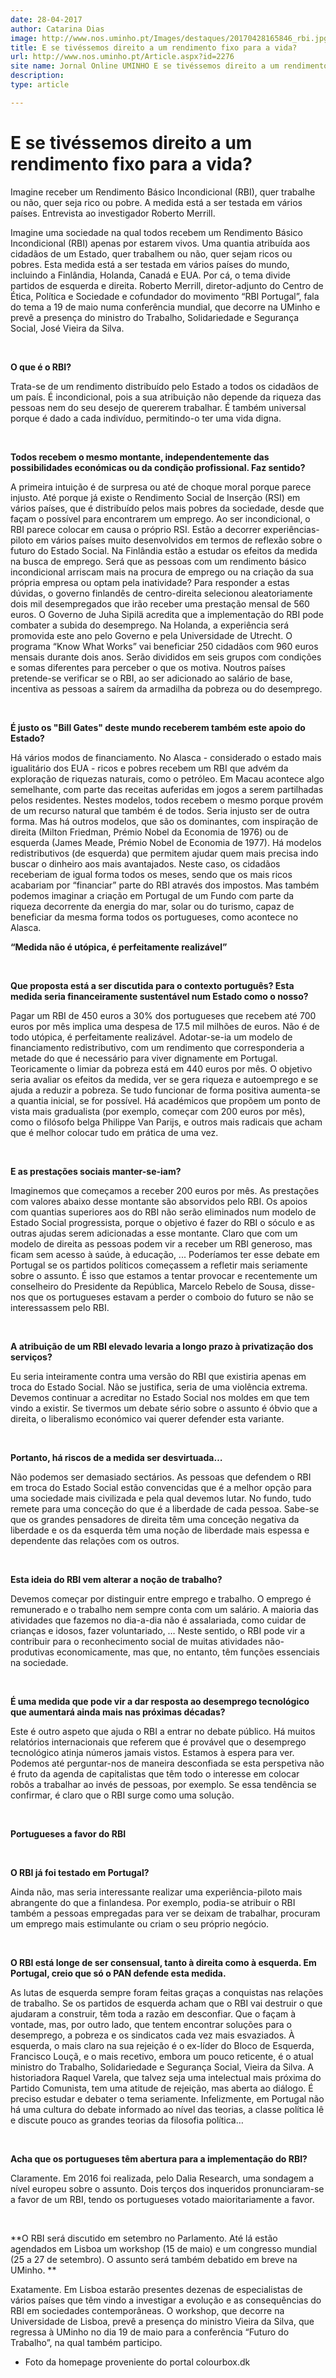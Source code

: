 ```yaml
---
date: 28-04-2017
author: Catarina Dias
image: http://www.nos.uminho.pt/Images/destaques/20170428165846_rbi.jpg
title: E se tivéssemos direito a um rendimento fixo para a vida?
url: http://www.nos.uminho.pt/Article.aspx?id=2276
site name: Jornal Online UMINHO E se tivéssemos direito a um rendimento fixo para a vida?
description: 
type: article

---
```

# E se tivéssemos direito a um rendimento fixo para a vida?


  

Imagine receber um Rendimento Básico Incondicional (RBI), quer trabalhe ou não, quer seja rico ou pobre. A medida está a ser testada em vários países. Entrevista ao investigador Roberto Merrill.

Imagine uma sociedade na qual todos recebem um Rendimento Básico Incondicional (RBI) apenas por estarem vivos. Uma quantia atribuída aos cidadãos de um Estado, quer trabalhem ou não, quer sejam ricos ou pobres. Esta medida está a ser testada em vários países do mundo, incluindo a Finlândia, Holanda, Canadá e EUA. Por cá, o tema divide partidos de esquerda e direita. Roberto Merrill, diretor-adjunto do Centro de Ética, Política e Sociedade e cofundador do movimento “RBI Portugal”, fala do tema a 19 de maio numa conferência mundial, que decorre na UMinho e prevê a presença do ministro do Trabalho, Solidariedade e Segurança Social, José Vieira da Silva.

 

**O que é o RBI?** 

Trata-se de um rendimento distribuído pelo Estado a todos os cidadãos de um país. É incondicional, pois a sua atribuição não depende da riqueza das pessoas nem do seu desejo de quererem trabalhar. É também universal porque é dado a cada indivíduo, permitindo-o ter uma vida digna.

 

**Todos recebem o mesmo montante, independentemente das possibilidades económicas ou da condição profissional. Faz sentido?** 

A primeira intuição é de surpresa ou até de choque moral porque parece injusto. Até porque já existe o Rendimento Social de Inserção (RSI) em vários países, que é distribuído pelos mais pobres da sociedade, desde que façam o possível para encontrarem um emprego. Ao ser incondicional, o RBI parece colocar em causa o próprio RSI. Estão a decorrer experiências-piloto em vários países muito desenvolvidos em termos de reflexão sobre o futuro do Estado Social. Na Finlândia estão a estudar os efeitos da medida na busca de emprego. Será que as pessoas com um rendimento básico incondicional arriscam mais na procura de emprego ou na criação da sua própria empresa ou optam pela inatividade? Para responder a estas dúvidas, o governo finlandês de centro-direita selecionou aleatoriamente dois mil desempregados que irão receber uma prestação mensal de 560 euros. O Governo de Juha Sipilä acredita que a implementação do RBI pode combater a subida do desemprego. Na Holanda, a experiência será promovida este ano pelo Governo e pela Universidade de Utrecht. O programa “Know What Works” vai beneficiar 250 cidadãos com 960 euros mensais durante dois anos. Serão divididos em seis grupos com condições e somas diferentes para perceber o que os motiva. Noutros países pretende-se verificar se o RBI, ao ser adicionado ao salário de base, incentiva as pessoas a saírem da armadilha da pobreza ou do desemprego.

 

**É justo os "Bill Gates" deste mundo receberem também este apoio do Estado?** 

Há vários modos de financiamento. No Alasca - considerado o estado mais igualitário dos EUA - ricos e pobres recebem um RBI que advém da exploração de riquezas naturais, como o petróleo. Em Macau acontece algo semelhante, com parte das receitas auferidas em jogos a serem partilhadas pelos residentes. Nestes modelos, todos recebem o mesmo porque provém de um recurso natural que também é de todos. Seria injusto ser de outra forma. Mas há outros modelos, que são os dominantes, com inspiração de direita (Milton Friedman, Prémio Nobel da Economia de 1976) ou de esquerda (James Meade, Prémio Nobel de Economia de 1977). Há modelos redistributivos (de esquerda) que permitem ajudar quem mais precisa indo buscar o dinheiro aos mais avantajados. Neste caso, os cidadãos receberiam de igual forma todos os meses, sendo que os mais ricos acabariam por “financiar” parte do RBI através dos impostos. Mas também podemos imaginar a criação em Portugal de um Fundo com parte da riqueza decorrente da energia do mar, solar ou do turismo, capaz de beneficiar da mesma forma todos os portugueses, como acontece no Alasca.

**“Medida não é utópica, é perfeitamente realizável”** 

 

**Que proposta está a ser discutida para o contexto português? Esta medida seria financeiramente sustentável num Estado como o nosso?** 

Pagar um RBI de 450 euros a 30% dos portugueses que recebem até 700 euros por mês implica uma despesa de 17.5 mil milhões de euros. Não é de todo utópica, é perfeitamente realizável. Adotar-se-ia um modelo de financiamento redistributivo, com um rendimento que corresponderia a metade do que é necessário para viver dignamente em Portugal. Teoricamente o limiar da pobreza está em 440 euros por mês. O objetivo seria avaliar os efeitos da medida, ver se gera riqueza e autoemprego e se ajuda a reduzir a pobreza. Se tudo funcionar de forma positiva aumenta-se a quantia inicial, se for possível. Há académicos que propõem um ponto de vista mais gradualista (por exemplo, começar com 200 euros por mês), como o filósofo belga Philippe Van Parijs, e outros mais radicais que acham que é melhor colocar tudo em prática de uma vez.

 

**E as prestações sociais manter-se-iam?** 

Imaginemos que começamos a receber 200 euros por mês. As prestações com valores abaixo desse montante são absorvidos pelo RBI. Os apoios com quantias superiores aos do RBI não serão eliminados num modelo de Estado Social progressista, porque o objetivo é fazer do RBI o sóculo e as outras ajudas serem adicionadas a esse montante. Claro que com um modelo de direita as pessoas podem vir a receber um RBI generoso, mas ficam sem acesso à saúde, à educação, ... Poderíamos ter esse debate em Portugal se os partidos políticos começassem a refletir mais seriamente sobre o assunto. É isso que estamos a tentar provocar e recentemente um conselheiro do Presidente da República, Marcelo Rebelo de Sousa, disse-nos que os portugueses estavam a perder o comboio do futuro se não se interessassem pelo RBI.

 

**A atribuição de um RBI elevado levaria a longo prazo à privatização dos serviços?** 

Eu seria inteiramente contra uma versão do RBI que existiria apenas em troca do Estado Social. Não se justifica, seria de uma violência extrema. Devemos continuar a acreditar no Estado Social nos moldes em que tem vindo a existir. Se tivermos um debate sério sobre o assunto é óbvio que a direita, o liberalismo económico vai querer defender esta variante.

 

**Portanto, há riscos de a medida ser desvirtuada…** 

Não podemos ser demasiado sectários. As pessoas que defendem o RBI em troca do Estado Social estão convencidas que é a melhor opção para uma sociedade mais civilizada e pela qual devemos lutar. No fundo, tudo remete para uma conceção do que é a liberdade de cada pessoa. Sabe-se que os grandes pensadores de direita têm uma conceção negativa da liberdade e os da esquerda têm uma noção de liberdade mais espessa e dependente das relações com os outros.

 

**Esta ideia do RBI vem alterar a noção de trabalho?** 

Devemos começar por distinguir entre emprego e trabalho. O emprego é remunerado e o trabalho nem sempre conta com um salário. A maioria das atividades que fazemos no dia-a-dia não é assalariada, como cuidar de crianças e idosos, fazer voluntariado, … Neste sentido, o RBI pode vir a contribuir para o reconhecimento social de muitas atividades não-produtivas economicamente, mas que, no entanto, têm funções essenciais na sociedade.

 

**É uma medida que pode vir a dar resposta ao desemprego tecnológico que aumentará ainda mais nas próximas décadas?** 

Este é outro aspeto que ajuda o RBI a entrar no debate público. Há muitos relatórios internacionais que referem que é provável que o desemprego tecnológico atinja números jamais vistos. Estamos à espera para ver. Podemos até perguntar-nos de maneira desconfiada se esta perspetiva não é fruto da agenda de capitalistas que têm todo o interesse em colocar robôs a trabalhar ao invés de pessoas, por exemplo. Se essa tendência se confirmar, é claro que o RBI surge como uma solução.
 

 

**Portugueses a favor do RBI** 

 

**O RBI já foi testado em Portugal?** 

Ainda não, mas seria interessante realizar uma experiência-piloto mais abrangente do que a finlandesa. Por exemplo, podia-se atribuir o RBI também a pessoas empregadas para ver se deixam de trabalhar, procuram um emprego mais estimulante ou criam o seu próprio negócio.

 

**O RBI está longe de ser consensual, tanto à direita como à esquerda. Em Portugal, creio que só o PAN defende esta medida.** 

As lutas de esquerda sempre foram feitas graças a conquistas nas relações de trabalho. Se os partidos de esquerda acham que o RBI vai destruir o que ajudaram a construir, têm toda a razão em desconfiar. Que o façam à vontade, mas, por outro lado, que tentem encontrar soluções para o desemprego, a pobreza e os sindicatos cada vez mais esvaziados. À esquerda, o mais claro na sua rejeição é o ex-líder do Bloco de Esquerda, Francisco Louçã, e o mais recetivo, embora um pouco reticente, é o atual ministro do Trabalho, Solidariedade e Segurança Social, Vieira da Silva. A historiadora Raquel Varela, que talvez seja uma intelectual mais próxima do Partido Comunista, tem uma atitude de rejeição, mas aberta ao diálogo. É preciso estudar e debater o tema seriamente. Infelizmente, em Portugal não há uma cultura do debate informado ao nível das teorias, a classe política lê e discute pouco as grandes teorias da filosofia política…

 

**Acha que os portugueses têm abertura para a implementação do RBI?** 

Claramente. Em 2016 foi realizada, pelo Dalia Research, uma sondagem a nível europeu sobre o assunto. Dois terços dos inqueridos pronunciaram-se a favor de um RBI, tendo os portugueses votado maioritariamente a favor.

 

**O RBI será discutido em setembro no Parlamento. Até lá estão agendados em Lisboa um workshop (15 de maio) e um congresso mundial (25 a 27 de setembro). O assunto será também debatido em breve na UMinho. ** 

Exatamente. Em Lisboa estarão presentes dezenas de especialistas de vários países que têm vindo a investigar a evolução e as consequências do RBI em sociedades contemporâneas. O workshop, que decorre na Universidade de Lisboa, prevê a presença do ministro Vieira da Silva, que regressa à UMinho no dia 19 de maio para a conferência “Futuro do Trabalho”, na qual também participo.

* Foto da homepage proveniente do portal colourbox.dk


